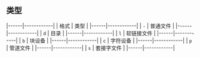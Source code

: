 ##  类型
|------|------------|
| 格式 | 类型       |
|------|------------|
| `-`  | 普通文件   |
|------|------------|
| `d`  | 目录       |
|------|------------|
| `l`  | 软链接文件 |
|------|------------|
| `b`  | 块设备     |
|------|------------|
| `c`  | 字符设备   |
|------|------------|
| `p`  | 管道文件   |
|------|------------|
| `s`  | 套接字文件 |
|------|------------|


